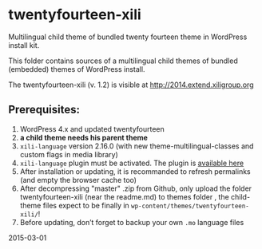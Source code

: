 twentyfourteen-xili
===================

Multilingual child theme of bundled twenty fourteen theme in WordPress install kit.

This folder contains sources of a multilingual child themes of bundled (embedded) themes of WordPress install.

The twentyfourteen-xili (v. 1.2) is visible at http://2014.extend.xiligroup.org


## Prerequisites:

1. WordPress 4.x and updated twentyfourteen
1. **a child theme needs his parent theme**
1. `xili-language` version 2.16.0 (with new theme-multilingual-classes and custom flags in media library)
1. `xili-language` plugin must be activated. The plugin is [available here](http://wordpress.org/plugins/xili-language/)
1. After installation or updating, it is recommanded to refresh permalinks (and empty the browser cache too)
1. After decompressing "master" .zip from Github, only upload the folder twentyfourteen-xili (near the readme.md) to themes folder , the child-theme files expect to be finally in `wp-content/themes/twentyfourteen-xili/`!
1. Before updating, don’t forget to backup your own `.mo` language files

2015-03-01